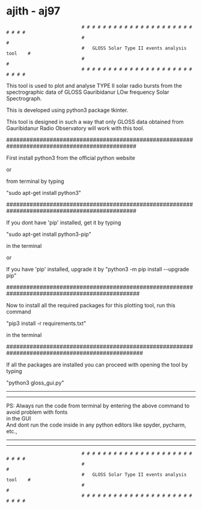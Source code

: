 # ajith - aj97


                                # # # # # # # # # # # # # # # # # # # # # # # # #  
                                #                                               #    
                                #   GLOSS Solar Type II events analysis tool    #
                                #                                               # 
                                # # # # # # # # # # # # # # # # # # # # # # # # #



This tool is used to plot and analyse TYPE II solar radio bursts from the spectrographic data of GLOSS 
 Gauribidanur LOw frequency Solar Spectrograph. 

This is developed using python3 package tkinter.

This tool is designed in such a way that only GLOSS data obtained from Gauribidanur Radio Observatory
will work with this tool.




###############################################################################################

First install python3 from the official python website 

or

from terminal by typing 

"sudo apt-get install python3"

###############################################################################################

If you dont have 'pip' installed, get it by typing 

"sudo apt-get install python3-pip" 

in the terminal

or 

If you have 'pip' installed, upgrade it by "python3 -m pip install --upgrade pip"

################################################################################################

Now to install all the required packages for this plotting tool, run this command

"pip3 install -r requirements.txt"

in the terminal


#################################################################################################


If all the packages are installed you can proceed with opening the tool by typing

"python3 gloss_gui.py"


****************************************************************************************************
****************************************************************************************************
   
   PS: Always run the code from terminal by entering the above command to avoid problem with fonts  
        in the GUI                                                                                   
       And dont run the code inside in any python editors like spyder, pycharm, etc.,
       
       
****************************************************************************************************                                                                                                   
****************************************************************************************************                                                                                             


                                # # # # # # # # # # # # # # # # # # # # # # # # #  
                                #                                               #    
                                #   GLOSS Solar Type II events analysis tool    #
                                #                                               # 
                                # # # # # # # # # # # # # # # # # # # # # # # # #






